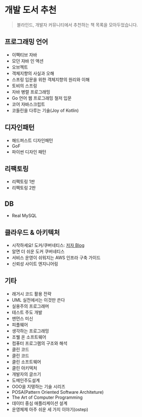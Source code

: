 # 개발 도서 추천
> 블라인드, 개발자 커뮤니티에서 추천하는 책 목록을 모아두었습니다.


## 프로그래밍 언어 
- 이팩티브 자바
- 모던 자바 인 액션
- 오브젝트
- 객체지향의 사실과 오해 
- 스프링 입문을 위한 객체지향의 원리와 이해 
- 토비의 스프링
- 자바 병렬 프로그래밍
- Go 언어 웹 프로그래밍 철저 입문
- 코어 자바스크립트
- 코들린을 다루는 기술(Joy of Kotlin)

## 디자인패턴
- 해드퍼스트 디자인패턴
- GoF
- 파이썬 디자인 패턴


## 리팩토링
- 리팩토링 1판
- 리팩토링 2판


## DB
- Real MySQL


## 클라우드 & 아키텍처
- 시작하세요! 도커/쿠버네티스: [저자 Blog](https://arisu1000.tistory.com/27870?category=787056)
- 알면 더 쉬운 도커 쿠버네티스
- 서비스 운영이 쉬워지는 AWS 인프라 구축 가이드
- 신뢰성 사이트 엔지니어링


## 기타
- 래거시 코드 활용 전략
- UML 실전에서는 이것만 쓴다
- 실용주의 프로그래머
- 테스트 주도 개발
- 맨먼스 미신
- 피플웨어
- 생각하는 프로그래밍
- 조웰 온 소프트웨어
- 컴퓨터 프로그램의 구조와 해석
- 클린 코드
- 클린 코드
- 클린 소프트웨어
- 클린 아키텍처
- 개발자의 글쓰기
- 도메인주도설계
- OOO을 지탱하는 기술 시리즈
- POSA(Pattern Oriented Software Architeture)
- The Art of Computer Programming
- 데이터 중심 애플리케이션 설계
- 운영체제 아주 쉬운 세 가지 이야기(ostep)